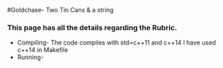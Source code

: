 #Goldchase- Two Tin Cans & a string
### This page has all the details regarding the Rubric.
* Compiling- The code compiles with std=c++11 and c++14 I have used c++14 in Makefile
* Running-
